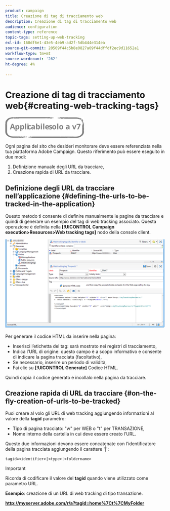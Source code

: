 ```yaml
---
product: campaign
title: Creazione di tag di tracciamento web
description: Creazione di tag di tracciamento web
audience: configuration
content-type: reference
topic-tags: setting-up-web-tracking
exl-id: 160df6e1-43e5-4eb9-ad2f-5db444e314ea
source-git-commit: 20509f44c5b8e0827a09f44dffdf2ec9d11652a1
workflow-type: tm+mt
source-wordcount: '262'
ht-degree: 4%

---
```


# Creazione di tag di tracciamento web{#creating-web-tracking-tags}

![](../../assets/v7-only.svg)

Ogni pagina del sito che desideri monitorare deve essere referenziata nella tua piattaforma Adobe Campaign. Questo riferimento può essere eseguito in due modi:

1. Definizione manuale degli URL da tracciare,
1. Creazione rapida di URL da tracciare.

## Definizione degli URL da tracciare nell’applicazione {#defining-the-urls-to-be-tracked-in-the-application}

Questo metodo ti consente di definire manualmente le pagine da tracciare e quindi di generare un esempio del tag di web tracking associato. Questa operazione è definita nella **[!UICONTROL Campaign execution>Resources>Web tracking tags]** nodo della console client.

![](assets/d_ncs_integration_webtracking_screen.png)

Per generare il codice HTML da inserire nella pagina:

* Inserisci l’etichetta del tag: sarà mostrato nei registri di tracciamento,
* Indica l’URL di origine: questo campo è a scopo informativo e consente di indicare la pagina tracciata (facoltativo),
* Se necessario, inserire un periodo di validità,
* Fai clic su **[!UICONTROL Generate]** Codice HTML.

Quindi copia il codice generato e incollalo nella pagina da tracciare.

## Creazione rapida di URL da tracciare {#on-the-fly-creation-of-urls-to-be-tracked}

Puoi creare al volo gli URL di web tracking aggiungendo informazioni al valore della **tagid** parametro:

* Tipo di pagina tracciato: &quot;w&quot; per WEB o &quot;t&quot; per TRANSAZIONE,
* Nome interno della cartella in cui deve essere creato l’URL.

Queste due informazioni devono essere concatenate con l’identificatore della pagina tracciata aggiungendo il carattere &#39;|&#39;:

```
tagid=<identifier>|<type>|<foldername>
```

>[!IMPORTANT]
>
>Ricorda di codificare il valore del **tagid** quando viene utilizzato come parametro URL.

**Esempio**: creazione di un URL di web tracking di tipo transazione.

**http://myserver.adobe.com/r/a?tagid=home%7Ct%7CMyFolder**
